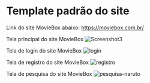 # Template padrão do site



Link do site MovieBox abaixo:
https://moviebox.com.br/

Tela principal do site MovieBox
![Screenshot3](https://github.com/ICEI-PUC-Minas-PMV-ADS/pmv-ads-2023-1-e1-proj-web-t11-pmv-ads-2023-1-e1-proj-web-t11-01/assets/126619667/1f8123eb-caaa-44bb-a045-f08cc584293a)

Tela de  login do site MovieBox
![login](https://github.com/ICEI-PUC-Minas-PMV-ADS/pmv-ads-2023-1-e1-proj-web-t11-pmv-ads-2023-1-e1-proj-web-t11-01/assets/126619667/fb97103f-1f7f-464e-bc41-ea8ec3cb0c5c)

Tela de registro do site MovieBox
![registro](https://github.com/ICEI-PUC-Minas-PMV-ADS/pmv-ads-2023-1-e1-proj-web-t11-pmv-ads-2023-1-e1-proj-web-t11-01/assets/126619667/a5aaca22-1361-45af-a95d-fa4d3d6cc811)

Tela de pesquisa  do site MovieBox
![pesquisa-naruto](https://github.com/ICEI-PUC-Minas-PMV-ADS/pmv-ads-2023-1-e1-proj-web-t11-pmv-ads-2023-1-e1-proj-web-t11-01/assets/126619667/759e8c88-0fdb-43dc-b6aa-c6788f690b59)

